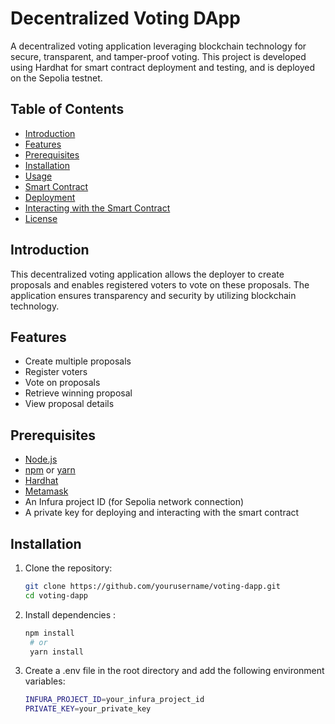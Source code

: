 # Decentralized Voting DApp

A decentralized voting application leveraging blockchain technology for secure, transparent, and tamper-proof voting. This project is developed using Hardhat for smart contract deployment and testing, and is deployed on the Sepolia testnet.

## Table of Contents

- [Introduction](#introduction)
- [Features](#features)
- [Prerequisites](#prerequisites)
- [Installation](#installation)
- [Usage](#usage)
- [Smart Contract](#smart-contract)
- [Deployment](#deployment)
- [Interacting with the Smart Contract](#interacting-with-the-smart-contract)
- [License](#license)

## Introduction

This decentralized voting application allows the deployer to create proposals and enables registered voters to vote on these proposals. The application ensures transparency and security by utilizing blockchain technology.

## Features

- Create multiple proposals
- Register voters
- Vote on proposals
- Retrieve winning proposal
- View proposal details

## Prerequisites

- [Node.js](https://nodejs.org/)
- [npm](https://www.npmjs.com/) or [yarn](https://yarnpkg.com/)
- [Hardhat](https://hardhat.org/)
- [Metamask](https://metamask.io/)
- An Infura project ID (for Sepolia network connection)
- A private key for deploying and interacting with the smart contract

## Installation

1. Clone the repository:

   ```bash
   git clone https://github.com/yourusername/voting-dapp.git
   cd voting-dapp

   ```

2. Install dependencies :

   ```bash
   npm install
    # or
    yarn install

   ```

3. Create a .env file in the root directory and add the following environment variables:

   ```bash
   INFURA_PROJECT_ID=your_infura_project_id
   PRIVATE_KEY=your_private_key


   ```
